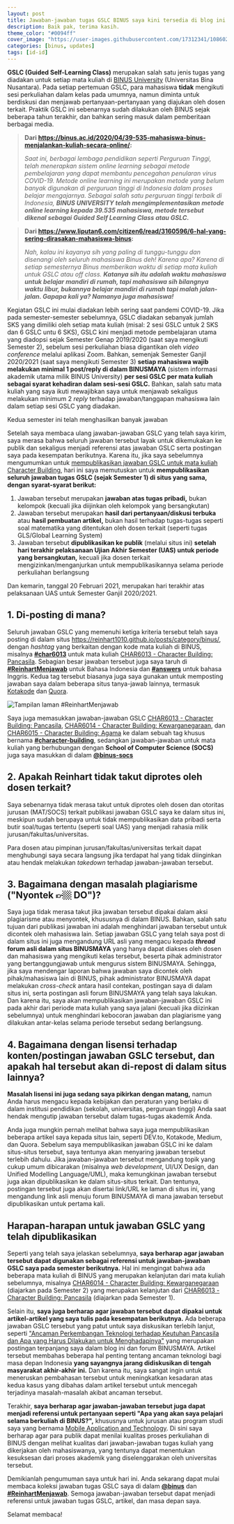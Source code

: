 ```yaml
---
layout: post
title: Jawaban-jawaban tugas GSLC BINUS saya kini tersedia di blog ini
description: Baik pak, terima kasih.
theme_color: "#0094ff"
cover_image: "https://user-images.githubusercontent.com/17312341/108602977-d003b980-73d7-11eb-8305-26b2b58c9694.jpg"
categories: [binus, updates]
tags: [id-id]
---
```

**GSLC (Guided Self-Learning Class)** merupakan salah satu jenis tugas yang diadakan untuk setiap mata kuliah di [BINUS University](https://binus.ac.id) (Universitas Bina Nusantara). Pada setiap pertemuan GSLC, para mahasiswa **tidak** mengikuti sesi perkuliahan dalam kelas pada umumnya, namun diminta untuk berdiskusi dan menjawab pertanyaan-pertanyaan yang diajukan oleh dosen terkait. Praktik GSLC ini sebenarnya sudah dilakukan oleh BINUS sejak beberapa tahun terakhir, dan bahkan sering masuk dalam pemberitaan berbagai media.

> **Dari <https://binus.ac.id/2020/04/39-535-mahasiswa-binus-menjalankan-kuliah-secara-online/>:**
> 
> *Saat ini, berbagai lembaga pendidikan seperti Perguruan Tinggi, telah menerapkan sistem online learning sebagai metode pembelajaran yang dapat membantu pencegahan penularan virus COVID-19. Metode online learning ini merupakan metode yang belum banyak digunakan di perguruan tinggi di Indonesia dalam proses belajar mengajarnya. Sebagai salah satu perguruan tinggi terbaik di Indonesia, **BINUS UNIVERSITY telah mengimplementasikan metode online learning kepada 39.535 mahasiswa, metode tersebut dikenal sebagai Guided Self Learning Class atau GSLC.***

> **Dari <https://www.liputan6.com/citizen6/read/3160596/6-hal-yang-sering-dirasakan-mahasiswa-binus>:**
> 
> *Nah, kalau ini kayanya sih yang paling di tunggu-tunggu dan disenangi oleh seluruh mahasiswa Binus deh! Karena apa? Karena di setiap semesternya Binus memberikan waktu di setiap mata kuliah untuk GSLC atau off class. **Katanya sih itu adalah waktu mahasiswa untuk belajar mandiri di rumah, tapi mahasiswa sih bilangnya waktu libur, bukannya belajar mandiri di rumah tapi malah jalan-jalan. Gapapa kali ya? Namanya juga mahasiswa!***

Kegiatan GSLC ini mulai diadakan lebih sering saat pandemi COVID-19. Jika pada semester-semester sebelumnya, GSLC diadakan sebanyak jumlah SKS yang dimiliki oleh setiap mata kuliah (misal: 2 sesi GSLC untuk 2 SKS dan 6 GSLC untu 6 SKS), GSLC kini menjadi metode pembelajaran utama yang diadopsi sejak Semester Genap 2019/2020 (saat saya mengikuti Semester 2), sebelum sesi perkuliahan biasa digantikan oleh *video conference* melalui aplikasi Zoom. Bahkan, semenjak Semester Ganjil 2020/2021 (saat saya mengikuti Semester 3) **setiap mahasiswa wajib melakukan minimal 1 post/reply di dalam BINUSMAYA** (sistem informasi akademik utama milik BINUS University) **per sesi GSLC per mata kuliah sebagai syarat kehadiran dalam sesi-sesi GSLC.** Bahkan, salah satu mata kuliah yang saya ikuti mewajibkan saya untuk menjawab sekaligus melakukan minimum 2 *reply* terhadap jawaban/tanggapan mahasiswa lain dalam setiap sesi GSLC yang diadakan.

Kedua semester ini telah menghasilkan banyak jawaban 

Setelah saya membaca ulang jawaban-jawaban GSLC yang telah saya kirim, saya merasa bahwa seluruh jawaban tersebut layak untuk dikemukakan ke publik dan sekaligus menjadi referensi atas jawaban GSLC serta postingan saya pada kesempatan berikutnya. Karena itu, jika saya sebelumnya mengumumkan untuk [mempublikasikan jawaban GSLC untuk mata kuliah Character Building](/posts/2021/01/26/arsip-jawaban-gslc-character-building-kini-tersedia-di-blog-ini.html), hari ini saya memutuskan untuk **mempublikasikan seluruh jawaban tugas GSLC (sejak Semester 1) di situs yang sama, dengan syarat-syarat berikut:**

1. Jawaban tersebut merupakan **jawaban atas tugas pribadi,** bukan kelompok (kecuali jika diijinkan oleh kelompok yang bersangkutan)
2. Jawaban tersebut merupakan **hasil dari pertanyaan/diskusi terbuka** atau **hasil pembuatan artikel,** bukan hasil terhadap tugas-tugas seperti soal matematika yang ditentukan oleh dosen terkait (seperti tugas GLS/Global Learning System)
3. Jawaban tersebut **dipublikasikan ke publik** (melalui situs ini) **setelah hari terakhir pelaksanaan Ujian Akhir Semester (UAS) untuk periode yang bersangkutan,** kecuali jika dosen terkait mengizinkan/menganjurkan untuk mempublikasikannya selama periode perkuliahan berlangsung

Dan kemarin, tanggal 20 Februari 2021, merupakan hari terakhir atas pelaksanaan UAS untuk Semester Ganjil 2020/2021.

## 1. Di-posting di mana?
Seluruh jawaban GSLC yang memenuhi ketiga kriteria tersebut telah saya posting di dalam situs <https://reinhart1010.github.io/posts/category/binus/>, dengan *hashtag* yang berkaitan dengan kode mata kuliah di BINUS, misalnya [**#char6013**](/posts/tag/char6013) untuk mata kuliah [CHAR6013 - Character Building: Pancasila](https://curriculum.binus.ac.id/course/char6013/). Sebagian besar jawaban tersebut juga saya taruh di [**#ReinhartMenjawab**](/posts/tag/reinhartmenjawab) untuk Bahasa Indonesia dan [**#answers**](/posts/tag/answers) untuk bahasa Inggris. Kedua tag tersebut biasanya juga saya gunakan untuk memposting jawaban saya dalam beberapa situs tanya-jawab lainnya, termasuk [Kotakode](https://kotakode.com) dan [Quora](https://quora.com).

![Tampilan laman #ReinhartMenjawab](https://user-images.githubusercontent.com/17312341/108489991-ce050200-72d4-11eb-93dd-c25bfe329534.png)

Saya juga memasukkan jawaban-jawaban GSLC [CHAR6013 - Character Building: Pancasila](https://curriculum.binus.ac.id/course/char6013/), [CHAR6014 - Character Building: Kewarganegaraan](https://curriculum.binus.ac.id/course/char6014/), dan [CHAR6015 - Character Building: Agama](https://curriculum.binus.ac.id/course/char6015/) ke dalam sebuah tag khusus bernama [**#character-building**](/posts/tag/character-building), sedangkan jawaban-jawaban untuk mata kuliah yang berhubungan dengan **School of Computer Science (SOCS)** juga saya masukkan di dalam [**@binus-socs**](/posts/category/binus-socs)

## 2. Apakah Reinhart tidak takut diprotes oleh dosen terkait?
Saya sebenarnya tidak merasa takut untuk diprotes oleh dosen dan otoritas jurusan (MAT/SOCS) terkait publikasi jawaban GSLC saya ke dalam situs ini, meskipun sudah berupaya untuk tidak mempublikasikan data pribadi serta butir soal/tugas tertentu (seperti soal UAS) yang menjadi rahasia milik jurusan/fakultas/universitas.

Para dosen atau pimpinan jurusan/fakultas/universitas terkait dapat menghubungi saya secara langsung jika terdapat hal yang tidak diinginkan atau hendak melakukan *takedown* terhadap jawaban-jawaban tersebut.

## 3. Bagaimana dengan masalah plagiarisme ("Nyontek 👉🏼 DO")?
Saya juga tidak merasa takut jika jawaban tersebut dipakai dalam aksi plagiarisme atau menyontek, khususnya di dalam BINUS. Bahkan, salah satu tujuan dari publikasi jawaban ini adalah menghindari jawaban tersebut untuk dicontek oleh mahasiswa lain. Setiap jawaban GSLC yang telah saya post di dalam situs ini juga mengandung URL asli yang mengacu kepada ***thread* forum asli dalam situs BINUSMAYA** yang hanya dapat diakses oleh dosen dan mahasiswa yang mengikuti kelas tersebut, beserta pihak administrator yang bertanggungjawab untuk mengurus sistem BINUSMAYA. Sehingga, jika saya mendengar laporan bahwa jawaban saya dicontek oleh pihak/mahasiswa lain di BINUS, pihak administrator BINUSMAYA dapat melakukan *cross-check* antara hasil contekan, postingan saya di dalam situs ini, serta postingan asli forum BINUSMAYA yang telah saya lakukan. Dan karena itu, saya akan mempublikasikan jawaban-jawaban GSLC ini pada akhir dari periode mata kuliah yang saya jalani (kecuali jika diizinkan sebelumnya) untuk menghindari kebocoran jawaban dan plagiarisme yang dilakukan antar-kelas selama periode tersebut sedang berlangsung.

## 4. Bagaimana dengan lisensi terhadap konten/postingan jawaban GSLC tersebut, dan apakah hal tersebut akan di-repost di dalam situs lainnya?
**Masalah lisensi ini juga sedang saya pikirkan dengan matang,** namun Anda harus mengacu kepada kebijakan dan peraturan yang berlaku di dalam institusi pendidikan (sekolah, universitas, perguruan tinggi) Anda saat hendak mengutip jawaban tersebut dalam tugas-tugas akademik Anda.

Anda juga mungkin pernah melihat bahwa saya juga mempublikasikan beberapa artikel saya kepada situs lain, seperti DEV.to, Kotakode, Medium, dan Quora. Sebelum saya mempublikasikan jawaban GSLC ini ke dalam situs-situs tersebut, saya tentunya akan menyaring jawaban tersebut terlebih dahulu. Jika jawaban-jawaban tersebut mengandung topik yang cukup umum dibicarakan (misalnya *web development*, UI/UX Design, dan Unified Modelling Language/UML), maka kemungkinan jawaban tersebut juga akan dipublikasikan ke dalam situs-situs terkait. Dan tentunya, postingan tersebut juga akan disertai link/URL ke laman di situs ini, yang mengandung link asli menuju forum BINUSMAYA di mana jawaban tersebut dipublikasikan untuk pertama kali.

## Harapan-harapan untuk jawaban GSLC yang telah dipublikasikan
Seperti yang telah saya jelaskan sebelumnya, **saya berharap agar jawaban tersebut dapat digunakan sebagai referensi untuk jawaban-jawaban GSLC saya pada semester berikutnya.** Hal ini mengingat bahwa ada beberapa mata kuliah di BINUS yang merupakan kelanjutan dari mata kuliah sebelumnya, misalnya [CHAR6014 - Character Building: Kewarganegaraan](https://curriculum.binus.ac.id/course/char6014/) (diajarkan pada Semester 2) yang merupakan kelanjutan dari [CHAR6013 - Character Building: Pancasila](https://curriculum.binus.ac.id/course/char6013/) (diajarkan pada Semester 1).

Selain itu, **saya juga berharap agar jawaban tersebut dapat dipakai untuk artikel-artikel yang saya tulis pada kesempatan berikutnya.** Ada beberapa jawaban GSLC tersebut yang patut untuk saya diskusikan terlebih lanjut, seperti ["Ancaman Perkembangan Teknologi terhadap Keutuhan Pancasila dan Apa yang Harus Dilakukan untuk Menghadapinya"](http://localhost:4000/posts/2019/10/20/ancaman-perkembangan-teknologi-terhadap-keutuhan-pancasila-dan-apa-yang-harus-dilakukan-untuk-menghadapinya.html) yang merupakan postingan terpanjang saya dalam blog ini dan forum BINUSMAYA. Artikel tersebut membahas beberapa hal penting tentang ancaman teknologi bagi masa depan Indonesia **yang sayangnya jarang didiskusikan di tengah masyarakat akhir-akhir ini.** Dan karena itu, saya sangat ingin untuk meneruskan pembahasan tersebut untuk meningkatkan kesadaran atas kedua kasus yang dibahas dalam artikel tersebut untuk mencegah terjadinya masalah-masalah akibat ancaman tersebut.

Terakhir, **saya berharap agar jawaban-jawaban tersebut juga dapat menjadi referensi untuk pertanyaan seperti "Apa yang akan saya pelajari selama berkuliah di BINUS?",** khususnya untuk jurusan atau program studi saya yang bernama [Mobile Application and Technology](https://curriculum.binus.ac.id/program/mobile-application-technology/). Di sini saya berharap agar para publik dapat menilai kualitas proses perkuliahan di BINUS dengan melihat kualitas dari jawaban-jawaban tugas kuliah yang dikerjakan oleh mahasiswanya, yang tentunya dapat menentukan kesuksesan dari proses akademik yang diselenggarakan oleh universitas tersebut.

Demikianlah pengumuman saya untuk hari ini. Anda sekarang dapat mulai membaca koleksi jawaban tugas GSLC saya di dalam [**@binus**](/posts/category/binus) dan [**#ReinhartMenjawab**](/posts/tag/reinhartmenjawab). Semoga jawaban-jawaban tersebut dapat menjadi referensi untuk jawaban tugas GSLC, artikel, dan masa depan saya.

Selamat membaca!